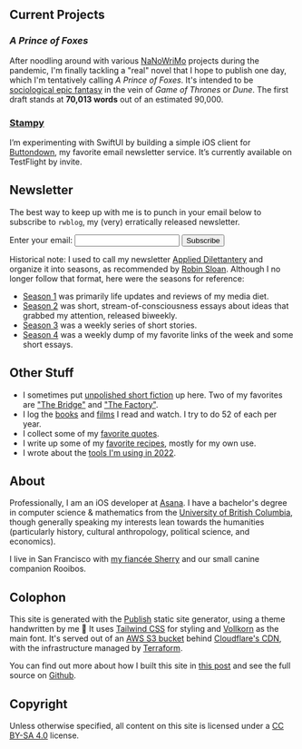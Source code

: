 ## Current Projects

### *A Prince of Foxes*

After noodling around with various [NaNoWriMo](https://nanowrimo.org) projects during the pandemic, I'm finally tackling a "real" novel that I hope to publish one day, which I'm tentatively calling *A Prince of Foxes*. It's intended to be [sociological epic fantasy](https://blogs.scientificamerican.com/observations/the-real-reason-fans-hate-the-last-season-of-game-of-thrones/) in the vein of *Game of Thrones* or *Dune*. The first draft stands at **70,013 words** out of an estimated 90,000.

###  [Stampy](https://github.com/rwblickhan/Stampy)

I’m experimenting with SwiftUI by building a simple iOS client for [Buttondown](https://buttondown.email/), my favorite email newsletter service. It’s currently available on TestFlight by invite.

## Newsletter

The best way to keep up with me is to punch in your email below to subscribe to `rwblog`, my (very) erratically released newsletter.

<div class="bg-rwb-slate-light dark:bg-neutral-800 my-4 px-5 pt-4 pb-1.5 max-w-2xl mx-auto rounded">
    <form
      action="https://buttondown.email/api/emails/embed-subscribe/rwblickhan"
      method="post"
      target="popupwindow"
      onsubmit="window.open('https://buttondown.email/rwblickhan', 'popupwindow')"
      class="embeddable-buttondown-form"
    >
      <label for="bd-email">Enter your email:</label>
      <input type="email" name="email" class="block mb-4 px-4 py-3 w-full bg-white dark:bg-neutral-900 border border-slate-400 rounded" />
      <input type="submit" value="Subscribe" class="block mb-2 px-4 py-3 w-full text-white bg-rwb-blue-light dark:bg-rwb-blue-dark border-0 rounded cursor-pointer" />
    </form>
</div>

Historical note: I used to call my newsletter [Applied Dilettantery](https://buttondown.email/rwblickhan) and organize it into seasons, as recommended by [Robin Sloan](https://www.robinsloan.com). Although I no longer follow that format, here were the seasons for reference:

* [Season 1](https://buttondown.email/rwblickhan/archive/soma-or-moving-to-san-francisco-and-living-to-tell/) was primarily life updates and reviews of my media diet.
* [Season 2](https://buttondown.email/rwblickhan/archive/misplaced-institutional-incentives-ad-s2e1/) was short, stream-of-consciousness essays about ideas that grabbed my attention, released biweekly.
* [Season 3](https://buttondown.email/rwblickhan/archive/the-house-part-i-s3e1/) was a weekly series of short stories.
* [Season 4](https://buttondown.email/rwblickhan/archive/whats-new-rooby-doo-applied-dilettantery-s4e1/) was a weekly dump of my favorite links of the week and some short essays.

## Other Stuff

* I sometimes put [unpolished short fiction](/stories) up here. Two of my favorites are ["The Bridge"](/stories/thebridge) and ["The Factory"](/stories/thefactory).
* I log the [books](/books) and [films](/films) I read and watch. I try to do 52 of each per year.
* I collect some of my [favorite quotes](/quotes).
* I write up some of my [favorite recipes](/recipes), mostly for my own use.
* I wrote about the [tools I'm using in 2022](/tools/2022).

## About

Professionally, I am an iOS developer at [Asana](https://asana.com/). I have a bachelor's degree in computer science & mathematics from the [University of British Columbia](https://www.ubc.ca/), though generally speaking my interests lean towards the humanities (particularly history, cultural anthropology, political science, and economics).

I live in San Francisco with [my fiancée Sherry](http://sherryyuan.me) and our small canine companion Rooibos.

## Colophon

This site is generated with the [Publish](https://github.com/JohnSundell/Publish) static site generator, using a theme handwritten by me 🙂 It uses [Tailwind CSS](https://tailwindcss.com) for styling and [Vollkorn](http://vollkorn-typeface.com) as the main font. It's served out of an [AWS S3 bucket](https://aws.amazon.com/s3/) behind [Cloudflare's CDN](https://www.cloudflare.com/), with the infrastructure managed by [Terraform](https://www.terraform.io/).

You can find out more about how I built this site in [this post](/technical/2022-site) and see the full source on [Github](https://github.com/rwblickhan/rwblickhan.org).

## Copyright

Unless otherwise specified, all content on this site is licensed under a [CC BY-SA 4.0](https://creativecommons.org/licenses/by-sa/4.0/) license.
